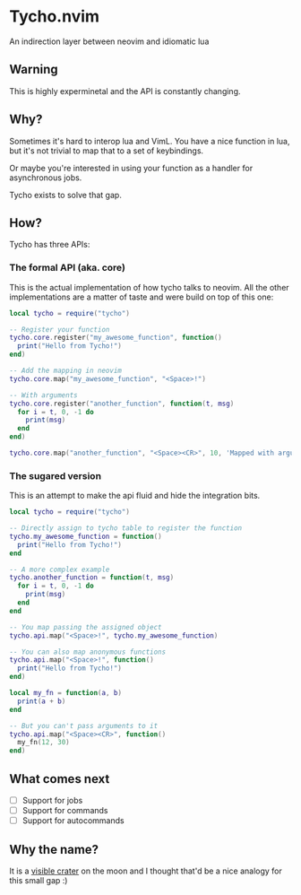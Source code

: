 # Tycho.nvim

An indirection layer between neovim and idiomatic lua

## Warning

This is highly experminetal and the API is constantly changing.

## Why?

Sometimes it's hard to interop lua and VimL. You have a nice function in lua,
but it's not trivial to map that to a set of keybindings.

Or maybe you're interested in using your function as a handler for asynchronous jobs.

Tycho exists to solve that gap.

## How?

Tycho has three APIs:

### The formal API (aka. core)

This is the actual implementation of how tycho talks to neovim.
All the other implementations are a matter of taste and were build on top of this one:
```lua
local tycho = require("tycho")

-- Register your function
tycho.core.register("my_awesome_function", function()
  print("Hello from Tycho!")
end)

-- Add the mapping in neovim
tycho.core.map("my_awesome_function", "<Space>!")

-- With arguments
tycho.core.register("another_function", function(t, msg)
  for i = t, 0, -1 do
    print(msg)
  end
end)

tycho.core.map("another_function", "<Space><CR>", 10, 'Mapped with arguments")

```

### The sugared version

This is an attempt to make the api fluid and hide the integration bits.
```lua
local tycho = require("tycho")

-- Directly assign to tycho table to register the function
tycho.my_awesome_function = function()
  print("Hello from Tycho!")
end

-- A more complex example
tycho.another_function = function(t, msg)
  for i = t, 0, -1 do
    print(msg)
  end
end

-- You map passing the assigned object
tycho.api.map("<Space>!", tycho.my_awesome_function)

-- You can also map anonymous functions
tycho.api.map("<Space>!", function()
  print("Hello from Tycho!")
end)

local my_fn = function(a, b)
  print(a + b)
end

-- But you can't pass arguments to it
tycho.api.map("<Space><CR>", function()
  my_fn(12, 30)
end)
```


## What comes next

- [ ] Support for jobs
- [ ] Support for commands
- [ ] Support for autocommands

## Why the name?

It is a [visible crater](https://upload.wikimedia.org/wikipedia/commons/e/ea/Lage_des_Mondkraters_Tycho.jpg) on the moon and I thought that'd be a nice analogy for this small gap :)
